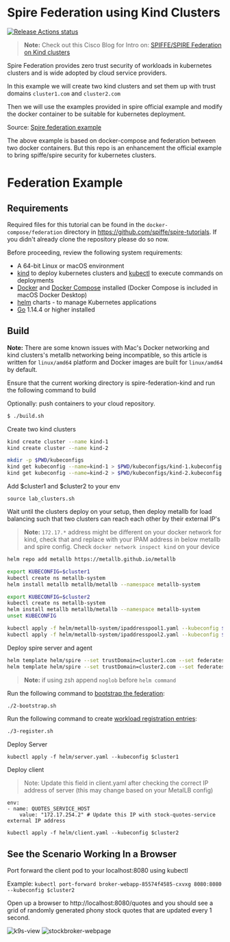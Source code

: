 # Spire Federation using Kind Clusters

[![Release Actions status](https://github.com/nishantapatil3/spire-federation-kind/workflows/Release/badge.svg)](https://github.com/nishantapatil3/spire-federation-kind/actions/workflows/release.yml)

> **Note:** Check out this Cisco Blog for Intro on: [SPIFFE/SPIRE Federation on Kind clusters](https://outshift.cisco.com/blog/spire-federation-kind)

Spire Federation provides zero trust security of workloads in kubernetes clusters and is wide adopted by cloud service
providers.

In this example we will create two kind clusters and set them up with trust domains `cluster1.com` and `cluster2.com`

Then we will use the examples provided in spire official example and modify the docker container to be suitable
for kubernetes deployment.

Source: [Spire federation example](https://github.com/spiffe/spire-tutorials/tree/master/docker-compose/federation)

The above example is based on docker-compose and federation between two docker containers. But this repo is an enhancement
the official example to bring spiffe/spire security for kubernetes clusters.

# Federation Example

## Requirements

Required files for this tutorial can be found in the `docker-compose/federation` directory in https://github.com/spiffe/spire-tutorials. If you didn't already clone the repository please do so now.

Before proceeding, review the following system requirements:
- A 64-bit Linux or macOS environment
- [kind](https://kind.sigs.k8s.io/) to deploy kubernetes clusters and [kubectl](https://kubernetes.io/docs/tasks/tools/) to execute commands on deployments
- [Docker](https://docs.docker.com/get-docker/) and [Docker Compose](https://docs.docker.com/compose/install/) installed (Docker Compose is included in macOS Docker Desktop)
- [helm](https://helm.sh/) charts - to manage Kubernetes applications
- [Go](https://golang.org/dl/) 1.14.4 or higher installed

## Build

**Note:** There are some known issues with Mac's Docker networking and kind clusters's metallb networking being incompatible, so this article is written for `linux/amd64` platform and Docker images are built for `linux/amd64` by default.

Ensure that the current working directory is spire-federation-kind and run the following command to build

Optionally: push containers to your cloud repository.

```bash
$ ./build.sh
```

Create two kind clusters
```bash
kind create cluster --name kind-1
kind create cluster --name kind-2

mkdir -p $PWD/kubeconfigs
kind get kubeconfig --name=kind-1 > $PWD/kubeconfigs/kind-1.kubeconfig
kind get kubeconfig --name=kind-2 > $PWD/kubeconfigs/kind-2.kubeconfig
```

Add $cluster1 and $cluster2 to your env
```
source lab_clusters.sh
```

Wait until the clusters deploy on your setup, then deploy metallb for load balancing such that two clusters
can reach each other by their external IP's

> **Note:** `172.17.*` address might be different on your docker network for kind, check that and replace with your IPAM address in below metallb and spire config.
Check `docker network inspect kind` on your device

```bash
helm repo add metallb https://metallb.github.io/metallb

export KUBECONFIG=$cluster1
kubectl create ns metallb-system
helm install metallb metallb/metallb --namespace metallb-system

export KUBECONFIG=$cluster2
kubectl create ns metallb-system
helm install metallb metallb/metallb --namespace metallb-system
unset KUBECONFIG

kubectl apply -f helm/metallb-system/ipaddresspool1.yaml --kubeconfig $cluster1
kubectl apply -f helm/metallb-system/ipaddresspool2.yaml --kubeconfig $cluster2
```

Deploy spire server and agent
```bash
helm template helm/spire --set trustDomain=cluster1.com --set federatesWith[0].trustDomain=cluster2.com --set federatesWith[0].address=172.17.254.1 --set federatesWith[0].port=8443 | kubectl apply --kubeconfig $cluster1 -f -
helm template helm/spire --set trustDomain=cluster2.com --set federatesWith[0].trustDomain=cluster1.com --set federatesWith[0].address=172.17.255.1 --set federatesWith[0].port=8443 | kubectl apply --kubeconfig $cluster2 -f -
```

> **Note:** if using zsh append `noglob` before `helm command`

Run the following command to [bootstrap the federation](https://github.com/spiffe/spire-tutorials/blob/master/docker-compose/federation/README.md#bootstrap-federation):
```bash
./2-bootstrap.sh
```

Run the following command to create [workload registration entries](https://github.com/spiffe/spire-tutorials/blob/master/docker-compose/federation/README.md#create-registration-entries-for-federation):
```bash
./3-register.sh
```

Deploy Server
```bigquery
kubectl apply -f helm/server.yaml --kubeconfig $cluster1
```
Deploy client

> Note: Update this field in client.yaml after checking the correct IP address of server (this may change based on your MetalLB config)
```
env:
- name: QUOTES_SERVICE_HOST
    value: "172.17.254.2" # Update this IP with stock-quotes-service external IP address
```
```
kubectl apply -f helm/client.yaml --kubeconfig $cluster2
```

## See the Scenario Working In a Browser

Port forward the client pod to your localhost:8080 using kubectl

Example:
`kubectl port-forward broker-webapp-85574f4585-cxvxg 8080:8080 --kubeconfig $cluster2`

Open up a browser to http://localhost:8080/quotes and you should see a grid of randomly generated phony stock quotes that are updated every 1 second.

![k9s-view](./images/k9s-view.png)
![stockbroker-webpage](./images/stockbroker-webpage.png)

